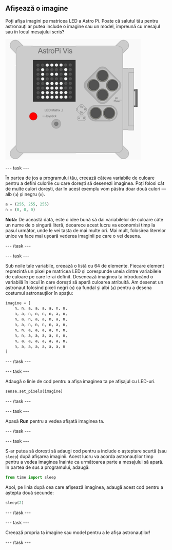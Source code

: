 ## Afișează o imagine

Poți afișa imagini pe matricea LED a Astro Pi. Poate că salutul tău pentru astronauți ar putea include o imagine sau un model, împreună cu mesajul sau în locul mesajului scris?

![Astronaut](images/astronaut-pic.png)

\--- task \---

În partea de jos a programului tău, creează câteva variabile de culoare pentru a defini culorile cu care dorești să desenezi imaginea. Poți folosi cât de multe culori dorești, dar în acest exemplu vom păstra doar două culori — alb (`a`) și negru (`n`).

```python
a = (255, 255, 255)
n = (0, 0, 0)
```

**Notă:** De această dată, este o idee bună să dai variabilelor de culoare câte un nume de o singură literă, deoarece acest lucru va economisi timp la pasul următor, unde le vei tasta de mai multe ori. Mai mult, folosirea literelor unice va face mai ușoară vederea imaginii pe care o vei desena.

\--- /task \---

\--- task \---

Sub noile tale variabile, creează o listă cu 64 de elemente. Fiecare element reprezintă un pixel pe matricea LED și corespunde uneia dintre variabilele de culoare pe care le-ai definit. Desenează imaginea ta introducând o variabilă în locul în care dorești să apară culoarea atribuită. Am desenat un astronaut folosind pixeli negri (`n`) ca fundal și albi (`a`) pentru a desena costumul astronauților în spațiu:

```python
imagine = [
    n, n, a, a, a, a, n, n,
    n, a, n, n, n, n, a, n,
    n, a, n, a, a, n, a, n,
    n, a, n, n, n, n, a, n,
    n, n, a, a, a, a, n, n,
    n, n, a, a, a, a, n, n,
    n, a, a, a, a, a, a, n,
    n, a, a, a, a, a, a, n
]
```

\--- /task \---

\--- task \---

Adaugă o linie de cod pentru a afișa imaginea ta pe afișajul cu LED-uri.

```python
sense.set_pixels(imagine)
```

\--- /task \---

\--- task \---

Apasă **Run** pentru a vedea afișată imaginea ta.

\--- /task \---

\--- task \---

S-ar putea să dorești să adaugi cod pentru a include o așteptare scurtă (sau `sleep`) după afișarea imaginii. Acest lucru va acorda astronauților timp pentru a vedea imaginea înainte ca următoarea parte a mesajului să apară. În partea de sus a programului, adaugă:

```python
from time import sleep
```

Apoi, pe linia după cea care afișează imaginea, adaugă acest cod pentru a aștepta două secunde:

```python
sleep(2)
```

\--- /task \---

\--- task \---

Creează propria ta imagine sau model pentru a le afișa astronauților!

\--- /task \---